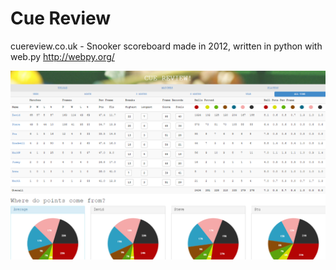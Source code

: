# Cue Review 
cuereview.co.uk - Snooker scoreboard made in 2012, written in python with web.py http://webpy.org/

![Screenshot](/cuereview.png)
